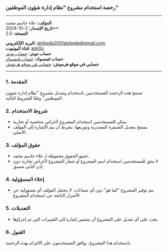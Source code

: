 ### رخصة استخدام مشروع "نظام إدارة شؤون الموظفين"

---

**المؤلف:** علاء جاسم محمد  
**تاريخ الإصدار:** 3-10-2024**  
**النسخة:** 2.0  

**البريد الإلكتروني:** alobede2001alobede@gmail.com  
**قناة اليوتيوب:** [ajm0o](https://www.youtube.com/@ajm0o)  
**حساب تويتر:** [حساب تويتر](https://twitter.com/ajm0o?t=FJU-kueejivy0G-KZPOBkQ&s=09)  
**حساب فيسبوك:** [حساب فيسبوك](https://www.facebook.com/alaa.jassim.mohammed/)  
**حسابي في موقع هرموش:** [حسابي في موقع هرموش](https://harmash.com/users/alaa.jassim.mohammed)  

---

### 1. المقدمة
تسمح هذه الرخصة للمستخدمين باستخدام وتعديل مشروع "نظام إدارة شؤون الموظفين" وفقًا للشروط التالية.

### 2. شروط الاستخدام
- يمكن للمستخدمين استخدام المشروع لأغراض شخصية أو تجارية.
- يسمح بتعديل الشيفرة المصدرية وتوزيعها، بشرط أن يتم الإشارة إلى المؤلف الأصلي.

### 3. حقوق المؤلف
- جميع الحقوق محفوظة لـ علاء جاسم محمد.
- لا يحق للمستخدمين استخدام اسم المشروع أو شعار المشروع لأغراض تجارية دون إذن كتابي مسبق.

### 4. إخلاء المسؤولية
- يتم توفير المشروع "كما هو" دون أي ضمانات. لا يتحمل المؤلف أي مسؤولية عن الأضرار الناتجة عن استخدام المشروع.

### 5. التعديلات
- يجب على أي تعديل على المشروع أن يتضمن إشارة إلى التغييرات التي تم إجراؤها.

### 6. القبول
باستخدام هذا المشروع، يوافق المستخدمون على الالتزام بهذه الرخصة.
